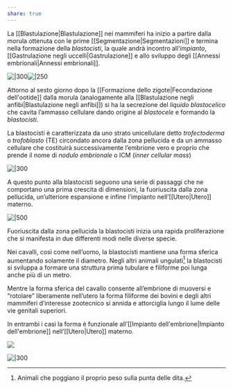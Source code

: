 ```yaml
---
share: true
---
```

La [[Blastulazione|Blastulazione]] nei mammiferi ha inizio a partire dalla morula ottenuta con le prime [[Segmentazione|Segmentazioni]] e termina nella formazione della *blastocisti*, la quale andrà incontro all’*impianto*, [[Gastrulazione negli uccelli|Gastrulazione]] e allo sviluppo degli [[Annessi embrionali|Annessi embrionali]].

![|300](186affdf90ecd35804ae9eec061208cb_MD5%201.png)![|250](5f4d89081c056ec07d9293d6e85ef74d_MD5%201.png)

Attorno al sesto giorno dopo la [[Formazione dello zigote|Fecondazione dell'ootide]] dalla morula (analogamente alla [[Blastulazione negli anfibi|Blastulazione negli anfibi]]) si ha la secrezione del *liquido blastocelico* che cavita l’ammasso cellulare dando origine al *blastocele* e formando la *blastocisti*.

La blastocisti è caratterizzata da uno strato unicellulare detto *trofectoderma* o *trofoblasto* (TE) circondato ancora dalla zona pellucida e da un ammasso cellulare che costituirà successivamente l’embrione vero e proprio che prende il nome di *nodulo embrionale* o ICM (*inner cellular mass*)

![|300](2a86bf1dd3c9e5fdcfdcc08d0f7d0054_MD5%201.png)

A questo punto alla blastocisti seguono una serie di passaggi che ne comportano una prima crescita di dimensioni, la fuoriuscita dalla zona pellucida, un’ulteriore espansione e infine l’impianto nell’[[Utero|Utero]] materno.

![|500](120ee8d65c1ec80bc0a7d5feb3756ee6_MD5%201.png)

Fuoriuscita dalla zona pellucida la blastocisti inizia una rapida proliferazione che si manifesta in due differenti modi nelle diverse specie.

Nei cavalli, così come nell’uomo, la blastocisti mantiene una forma sferica aumentando solamente il diametro.
Negli altri animali ungulati[^1] la blastocisti si sviluppa a formare una struttura prima tubulare e filiforme poi lunga anche più di un metro.

Mentre la forma sferica del cavallo consente all’embrione di muoversi e “rotolare” liberamente nell’utero la forma filiforme dei bovini e degli altri mammiferi d’interesse zootecnico si annida e attorciglia lungo il lume delle vie genitali superiori.

In entrambi i casi la forma è funzionale all’[[Impianto dell'embrione|Impianto dell'embrione]] nell’[[Utero|Utero]] materno.

![](55235dec7e859eb0c29f32e91cfbf721_MD5%201.png)

![|300](fc89731726a7a7443437d21ad14db92b_MD5%201.png)


[^1]: Animali che poggiano il proprio peso sulla punta delle dita.